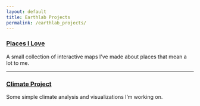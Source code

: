 ```yaml
---
layout: default
title: Earthlab Projects
permalink: /earthlab_projects/
---
```


### [Places I Love](maps.md)

A small collection of interactive maps I’ve made about places that mean a lot to me.  

---

### [Climate Project](climate_project.md)

Some simple climate analysis and visualizations I’m working on.

